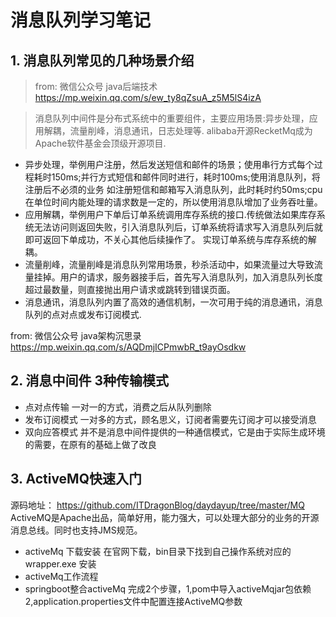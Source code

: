 # 消息队列学习笔记

## 1. 消息队列常见的几种场景介绍 
> from: 微信公众号 java后端技术 https://mp.weixin.qq.com/s/ew_ty8qZsuA_z5M5lS4izA

> 消息队列中间件是分布式系统中的重要组件，主要应用场景:异步处理，应用解耦，流量削峰，消息通讯，日志处理等. 
alibaba开源RecketMq成为Apache软件基金会顶级开源项目.
* 异步处理，举例用户注册，然后发送短信和邮件的场景；使用串行方式每个过程耗时150ms;并行方式短信和邮件同时进行，耗时100ms;使用消息队列，将注册后不必须的业务
如注册短信和邮箱写入消息队列，此时耗时约50ms;cpu在单位时间内能处理的请求数是一定的，所以使用消息队增加了业务吞吐量。
* 应用解耦，举例用户下单后订单系统调用库存系统的接口.传统做法如果库存系统无法访问则返回失败，引入消息队列后，订单系统将请求写入消息队列后就即可返回下单成功，不关心其他后续操作了。
实现订单系统与库存系统的解耦。
* 流量削峰，流量削峰是消息队列常用场景，秒杀活动中，如果流量过大导致流量挂掉。用户的请求，服务器接手后，首先写入消息队列，加入消息队列长度超过最数量，则直接抛出用户请求或跳转到错误页面。
* 消息通讯，消息队列内置了高效的通信机制，一次可用于纯的消息通讯，消息队列的点对点或发布订阅模式.

from: 微信公众号 java架构沉思录 https://mp.weixin.qq.com/s/AQDmjICPmwbR_t9ayOsdkw
## 2. 消息中间件 3种传输模式
* 点对点传输            一对一的方式，消费之后从队列删除
* 发布订阅模式          一对多的方式，顾名思义，订阅者需要先订阅才可以接受消息
* 双向应答模式          并不是消息中间件提供的一种通信模式，它是由于实际生成环境的需要，在原有的基础上做了改良

## 3. ActiveMQ快速入门
 源码地址： https://github.com/ITDragonBlog/daydayup/tree/master/MQ
 ActiveMQ是Apache出品，简单好用，能力强大，可以处理大部分的业务的开源消息总线。同时也支持JMS规范。
  * activeMq 下载安装       在官网下载，bin目录下找到自己操作系统对应的wrapper.exe 安装
  * activeMq工作流程
  * springboot整合activeMq        完成2个步骤，1,pom中导入activeMqjar包依赖 2,application.properties文件中配置连接ActiveMQ参数
